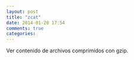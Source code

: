 ```yaml
---
layout: post
title: "zcat"
date: 2014-01-28 17:54
comments: true
categories: 
---
```

Ver contenido de archivos comprimidos con gzip.

